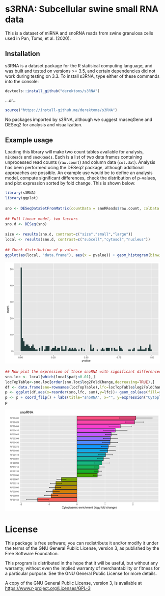 # s3RNA: Subcellular swine small RNA data

This is a dataset of miRNA and snoRNA reads from swine granulosa cells used in Pan, Toms, et al. (2020).

## Installation
s3RNA is a dataset package for the R statisical computing language, and was built and tested on versions >= 3.5, and certain dependencies did not work during testing on 3.3. To install s3RNA, type either of these commands into the console:

``` r
devtools::install_github("derektoms/s3RNA")
```

...or...

``` r
source("https://install-github.me/derektoms/s3RNA")
```

No packages imported by s3RNA, although we suggest rnaseqGene and DESeq2 for analysis and visualization.

## Example usage

Loading this library will make two count tables available for analysis, ```miRReads``` and ```snoRReads```. Each is a list of two data frames containing unprocessed read counts (```raw.count```) and column data (```col.dat```). Analysis has been performed using the DESeq2 package, although additional approaches are possible. An example use would be to define an analysis model, compute significant differences, check the distribution of p-values, and plot expression sorted by fold change. This is shown below:
```r
library(s3RNA)
library(ggplot)

sno <- DESeqDataSetFromMatrix(countData = snoRReads$raw.count, colData = snoRReads$col.dat, design=~size*subcell+batch)

## Full linear model, two factors
sno.d <- DESeq(sno)

size <- results(sno.d, contrast=c("size","small","large"))
local <- results(sno.d, contrast=c("subcell","cytosol","nucleus"))

## Check distribution of p-values
ggplot(as(local, "data.frame"), aes(x = pvalue)) + geom_histogram(binwidth = 0.01, fill = "darkslategray", boundary = 0)
```
![snoRNA localization p-value histogram](s3RNA_p-val.png)
```r
## Now plot the expression of those snoRNA with significant differences
sno.loc <- local[which(local$padj<0.01),]
locTopTable<-sno.loc[order(sno.loc$log2FoldChange,decreasing=TRUE),]
df <- data.frame(sno=rownames(locTopTable),lfc=locTopTable$log2FoldChange,se=locTopTable$lfcSE)
p <- ggplot(df,aes(x=reorder(sno,lfc, sum),y=lfc))+ geom_col(aes(fill=reorder(sno,lfc, sum)),colour="black") + geom_errorbar(aes(ymin=lfc-se,ymax=lfc+se),width=0.2)
p <- p + coord_flip() + labs(title="snoRNA", x="", y=expression("Cytoplasmic enrichment ("*log["2"]~"fold change)")) + theme(axis.text.y = element_text(size=8,hjust=0), axis.ticks.y = element_blank(), legend.position="none")
p
```
![snoRNA localization p-value histogram](s3RNA_lfc.png)

# License
This package is free software; you can redistribute it and/or modify it under the terms of the GNU General Public License, version 3, as published by the Free Software Foundation.

This program is distributed in the hope that it will be useful, but without any warranty; without even the implied warranty of merchantability or fitness for a particular purpose. See the GNU General Public License for more details.

A copy of the GNU General Public License, version 3, is available at https://www.r-project.org/Licenses/GPL-3

